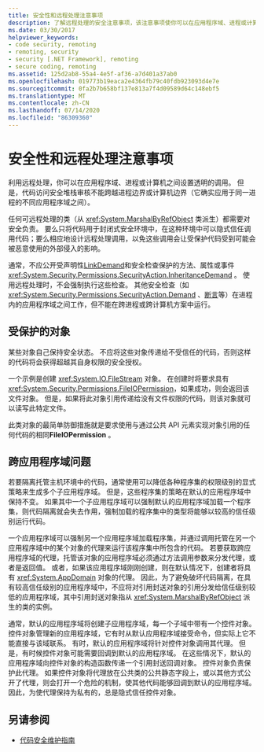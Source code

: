 ```yaml
---
title: 安全性和远程处理注意事项
description: 了解远程处理的安全注意事项，该注意事项使你可以在应用程序域、进程或计算机之间设置透明调用。
ms.date: 03/30/2017
helpviewer_keywords:
- code security, remoting
- remoting, security
- security [.NET Framework], remoting
- secure coding, remoting
ms.assetid: 125d2ab8-55a4-4e5f-af36-a7d401a37ab0
ms.openlocfilehash: 019773b19eaca2e4364fb79c40fdb923093d4e7e
ms.sourcegitcommit: 0fa2b7b658bf137e813a7f4d09589d64c148ebf5
ms.translationtype: MT
ms.contentlocale: zh-CN
ms.lasthandoff: 07/14/2020
ms.locfileid: "86309360"
---
```

# <a name="security-and-remoting-considerations"></a>安全性和远程处理注意事项
利用远程处理，你可以在应用程序域、进程或计算机之间设置透明的调用。 但是，代码访问安全堆栈审核不能跨越进程边界或计算机边界（它确实应用于同一进程的不同应用程序域之间）。  
  
 任何可远程处理的类（从 <xref:System.MarshalByRefObject> 类派生）都需要对安全负责。 要么只将代码用于封闭式安全环境中，在这种环境中可以隐式信任调用代码；要么相应地设计远程处理调用，以免这些调用会让受保护代码受到可能会被恶意使用的外部侵入的影响。  
  
 通常，不应公开受声明性[LinkDemand](link-demands.md)和安全检查保护的方法、属性或事件 <xref:System.Security.Permissions.SecurityAction.InheritanceDemand> 。 使用远程处理时，不会强制执行这些检查。 其他安全检查（如 <xref:System.Security.Permissions.SecurityAction.Demand> 、[断言](using-the-assert-method.md)等）在进程内的应用程序域之间工作，但不能在跨进程或跨计算机方案中运行。  
  
## <a name="protected-objects"></a>受保护的对象  
 某些对象自己保持安全状态。 不应将这些对象传递给不受信任的代码，否则这样的代码将会获得超越其自身权限的安全授权。  
  
 一个示例是创建 <xref:System.IO.FileStream> 对象。 在创建时将要求具有 <xref:System.Security.Permissions.FileIOPermission>，如果成功，则会返回该文件对象。 但是，如果将此对象引用传递给没有文件权限的代码，则该对象就可以读写此特定文件。  
  
 此类对象的最简单防御措施就是要求使用与通过公共 API 元素实现对象引用的任何代码的相同**FileIOPermission** 。  
  
## <a name="application-domain-crossing-issues"></a>跨应用程序域问题  
 若要隔离托管主机环境中的代码，通常使用可以降低各种程序集的权限级别的显式策略来生成多个子应用程序域。 但是，这些程序集的策略在默认的应用程序域中保持不变。 如果其中一个子应用程序域可以强制默认的应用程序域加载一个程序集，则代码隔离就会失去作用，强制加载的程序集中的类型将能够以较高的信任级别运行代码。  
  
 一个应用程序域可以强制另一个应用程序域加载程序集，并通过调用托管在另一个应用程序域中的某个对象的代理来运行该程序集中所包含的代码。 若要获取跨应用程序域的代理，托管该对象的应用程序域必须通过方法调用参数来分发代理，或者是返回值。 或者，如果该应用程序域刚刚创建，则在默认情况下，创建者将具有 <xref:System.AppDomain> 对象的代理。 因此，为了避免破坏代码隔离，在具有较高信任级别的应用程序域中，不应将对引用封送对象的引用分发给信任级别较低的应用程序域，其中引用封送对象指从 <xref:System.MarshalByRefObject> 派生的类的实例。  
  
 通常，默认的应用程序域将创建子应用程序域，每一个子域中带有一个控件对象。 控件对象管理新的应用程序域，它有时从默认应用程序域接受命令，但实际上它不能直接与该域联系。 有时，默认的应用程序域将针对控件对象调用其代理。 但是，有时候控件对象可能需要回调到默认的应用程序域。 在这些情况下，默认的应用程序域向控件对象的构造函数传递一个引用封送回调对象。 控件对象负责保护此代理。 如果控件对象将代理放在公共类的公共静态字段上，或以其他方式公开了代理，则会打开一个危险的机制，使其他代码能够回调到默认的应用程序域。 因此，为使代理保持为私有的，总是隐式信任控件对象。  
  
## <a name="see-also"></a>另请参阅

- [代码安全维护指南](../../standard/security/secure-coding-guidelines.md)
